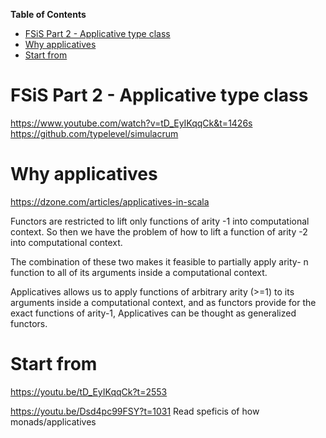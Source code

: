 **Table of Contents**

- [FSiS Part 2 - Applicative type class](#fsis-part-2---applicative-type-class)
- [Why applicatives](#why-applicatives)
- [Start from](#start-from)

# FSiS Part 2 - Applicative type class

https://www.youtube.com/watch?v=tD_EyIKqqCk&t=1426s
https://github.com/typelevel/simulacrum

# Why applicatives
https://dzone.com/articles/applicatives-in-scala

Functors are restricted to lift only functions of arity -1 into computational context. So then we have the problem of how to lift a function of arity -2 into computational context.

The combination of these two makes it feasible to partially apply arity- n function to all of its arguments inside a computational context.

Applicatives allows us to apply functions of arbitrary arity (>=1) to its arguments inside a computational context, and as functors provide for the exact functions of arity-1, Applicatives can be thought as generalized functors.

# Start from 

https://youtu.be/tD_EyIKqqCk?t=2553

https://youtu.be/Dsd4pc99FSY?t=1031
Read speficis of how monads/applicatives